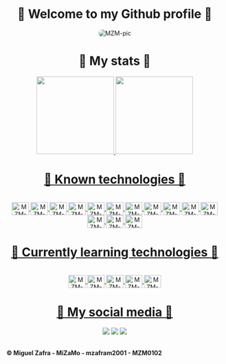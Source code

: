<h1 align="center">🎃 Welcome to my Github profile 🎃</h1>
  <div align="center">
    <img alt="MZM-pic" style="border-radius:50px;" src="https://i.pinimg.com/originals/ae/fc/68/aefc681b7b552ad6e1a83f513b529cab.gif">
  </div>
<h1 align="center">🎃 My stats 🎃</h1>
<div align="center">
  <a href="https://github.com/mzafram2001">
  <img height="180em" src="https://github-readme-stats.vercel.app/api?username=mzafram2001&show_icons=true&theme=dark&include_all_commits=true&count_private=true"/>
  <img height="180em" src="https://github-readme-stats.vercel.app/api/top-langs/?username=mzafram2001&layout=compact&langs_count=7&theme=dark"/>
</div>
<h1 align="center">🎃 Known technologies 🎃</h1>
<div align="center"><br>
  <img align="center" alt="MZM-HTML" height="30" width="40" src="https://cdn.jsdelivr.net/gh/devicons/devicon/icons/html5/html5-plain.svg">
  <img align="center" alt="MZM-CSS" height="30" width="40" src="https://cdn.jsdelivr.net/gh/devicons/devicon/icons/css3/css3-plain.svg">
  <img align="center" alt="MZM-Bootstrap" height="30" width="40" src="https://cdn.jsdelivr.net/gh/devicons/devicon/icons/bootstrap/bootstrap-plain.svg" />
  <img align="center" alt="MZM-Js" height="30" width="40" src="https://cdn.jsdelivr.net/gh/devicons/devicon/icons/javascript/javascript-plain.svg">
  <img align="center" alt="MZM-PHP" height="30" width="40" src="https://cdn.jsdelivr.net/gh/devicons/devicon/icons/php/php-plain.svg" />
  <img align="center" alt="MZM-Csharp" height="30" width="40" src="https://cdn.jsdelivr.net/gh/devicons/devicon/icons/csharp/csharp-plain.svg">
  <img align="center" alt="MZM-C" height="30" width="40" src="https://cdn.jsdelivr.net/gh/devicons/devicon/icons/c/c-plain.svg" />
  <img align="center" alt="MZM-AngularJS" height="30" width="40" src="https://cdn.jsdelivr.net/gh/devicons/devicon/icons/angularjs/angularjs-plain.svg" />
  <img align="center" alt="MZM-Android" height="30" width="40" src="https://cdn.jsdelivr.net/gh/devicons/devicon/icons/android/android-plain.svg" />
  <img align="center" alt="MZM-Java" height="30" width="40"  src="https://cdn.jsdelivr.net/gh/devicons/devicon/icons/java/java-original.svg" />
  <img align="center" alt="MZM-MySQL" height="30" width="40" src="https://cdn.jsdelivr.net/gh/devicons/devicon/icons/mysql/mysql-plain.svg" />
  <img align="center" alt="MZM-PostgreSQL" height="30" width="40" src="https://cdn.jsdelivr.net/gh/devicons/devicon/icons/postgresql/postgresql-plain.svg" />
  <img align="center" alt="MZM-Unity" height="30" width="40" src="https://cdn.jsdelivr.net/gh/devicons/devicon/icons/unity/unity-original.svg" />
  <img align="center" alt="MZM-Godot" height="30" width="40" src="https://cdn.jsdelivr.net/gh/devicons/devicon/icons/godot/godot-original.svg" />
  
</div>
  <h1 align="center">🎃 Currently learning technologies 🎃</h1>
<div align="center"><br>
  <img align="center" alt="MZM-VueJS" height="30" width="40" src="https://cdn.jsdelivr.net/gh/devicons/devicon/icons/vuejs/vuejs-original.svg">
  <img align="center" alt="MZM-React" height="30" width="40" src="https://cdn.jsdelivr.net/gh/devicons/devicon/icons/react/react-original.svg">
  <img align="center" alt="MZM-Python" height="30" width="40" src="https://cdn.jsdelivr.net/gh/devicons/devicon/icons/python/python-plain.svg" />
  <img align="center" alt="MZM-MongoDB" height="30" width="40" src="https://cdn.jsdelivr.net/gh/devicons/devicon/icons/mongodb/mongodb-original.svg" />
  <img align="center" alt="MZM-NodeJS" height="30" width="40" src="https://cdn.jsdelivr.net/gh/devicons/devicon/icons/nodejs/nodejs-plain.svg" />
</div>
<h1 align="center">🎃 My social media 🎃</h1>
<div align="center"> 
 <a href="https://discord.gg/fZSMnZNHk6" target="_blank"><img src="https://img.shields.io/badge/Discord-7289DA?style=for-the-badge&logo=discord&logoColor=white" target="_blank"></a> 
  <a href = "mailto:mzafram2001@gmail.com"><img src="https://img.shields.io/badge/-Gmail-%23333?style=for-the-badge&logo=gmail&logoColor=white" target="_blank"></a>
  <a href="https://www.linkedin.com/in/miguel-%C3%A1ngel-zafra-moreno-09b455214/" target="_blank"><img src="https://img.shields.io/badge/-LinkedIn-%230077B5?style=for-the-badge&logo=linkedin&logoColor=white" target="_blank"></a> 
  
</div>
  <br>
       <b><p>© Miguel Zafra - MiZaMo - mzafram2001 - MZM0102</p></b>
